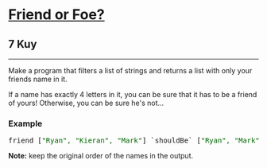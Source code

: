 <h1><a href="https://www.codewars.com/kata/55b42574ff091733d900002f">Friend or Foe?</a></h1>
<h2>7 Kuy</h2>
<hr>
<p>Make a program that filters a list of strings and returns a list with only your friends name in it.</p>
<p>If a name has exactly 4 letters in it, you can be sure that it has to be a friend of yours! Otherwise, you can be sure he's not...</p>
<h3>Example</h3>
<pre>
friend [<span style="color: #006600">"Ryan", "Kieran", "Mark"</span>] `shouldBe` [<span style="color: #006600">"Ryan", "Mark"</span>]
</pre>
<p><strong>Note:</strong> keep the original order of the names in the output.</p>